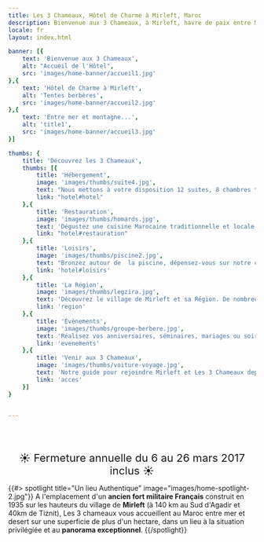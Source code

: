 ```yaml
---
title: Les 3 Chameaux, Hôtel de Charme à Mirleft, Maroc
description: Bienvenue aux 3 Chameaux, à Mirleft, havre de paix entre Mer et Desert Marocain
locale: fr
layout: index.html

banner: [{
    text: 'Bienvenue aux 3 Chameaux',
    alt: "Accueil de l'Hôtel",
    src: 'images/home-banner/accueil1.jpg'
},{
    text: 'Hôtel de Charme à Mirleft',
    alt: 'Tentes berbères',
    src: 'images/home-banner/accueil2.jpg'
},{
    text: 'Entre mer et montagne...',
    alt: 'title1',
    src: 'images/home-banner/accueil3.jpg'
}]

thumbs: {
    title: 'Découvrez les 3 Chameaux',
    thumbs: [{
        title: 'Hébergement',
        image: 'images/thumbs/suite4.jpg',
        text: "Nous mettons à votre disposition 12 suites, 8 chambres tout confort, ainsi qu'une d'une maison indépendante",
        link: "hotel#hotel"
    },{
        title: 'Restauration',
        image: 'images/thumbs/homards.jpg',
        text: 'Dégustez une cuisine Marocaine traditionnelle et locale : Salades, briouats, pastillas, tagines variés, poissons grillées ou au sel...',
        link: "hotel#restauration"
    },{
        title: 'Loisirs',
        image: 'images/thumbs/piscine2.jpg',
        text: "Bronzez autour de  la piscine, dépensez-vous sur notre court de tennis, ou choisissez parmi les activités proposées aux alentours.",
        link: 'hotel#loisirs'
    },{
        title: 'La Région',
        image: 'images/thumbs/legzira.jpg',
        text: 'Découvrez le village de Mirleft et sa Région. De nombreuses excursions sont possibles au départ de Mirleft',
        link: 'region'
    },{
        title: 'Évènements',
        image: 'images/thumbs/groupe-berbere.jpg',
        text: 'Réalisez vos anniversaires, séminaires, mariages ou soirées dans un cadre inoubliable avec des prestations sur mesure.',
        link: 'evenements'
    },{
        title: 'Venir aux 3 Chameaux',
        image: 'images/thumbs/voiture-voyage.jpg',
        text: 'Notre guide pour rejoindre Mirleft et Les 3 Chameaux depuis Paris, Bordeaux, Marseille, Marrakech, Agadir.',
        link: 'acces'
    }]
}


---
```


<div align="center" style="text-align:center;font-size:22px"><br/><br>☀️️ Fermeture annuelle du 6 au 26 mars 2017 inclus ☀️️</div>

{{#> spotlight title="Un lieu Authentique" image="images/home-spotlight-2.jpg"}}
A l'emplacement d'un **ancien fort militaire Français** construit en 1935 sur les hauteurs du village de **Mirleft** (à 140 km au Sud d'Agadir et 40km de Tiznit), Les 3 chameaux vous accueillent au Maroc entre mer et desert sur une superficie de plus d'un hectare, dans un lieu à la situation privilégiée et au **panorama exceptionnel**.
{{/spotlight}}




